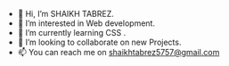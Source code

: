 - 👋 Hi, I’m SHAIKH TABREZ.
- 👀 I’m interested in Web development.
- 🌱 I’m currently learning CSS .
- 💞️ I’m looking to collaborate on new Projects.
- 📫 You can reach me on shaikhtabrez5757@gmail.com

<!---
SKSTCODE42/SKSTCODE42 is a ✨ special ✨ repository because its `README.md` (this file) appears on your GitHub profile.
You can click the Preview link to take a look at your changes.
--->
